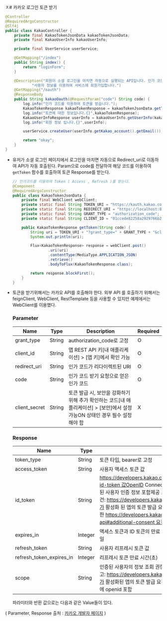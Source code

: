 ㅈ# 카카오 로그인 토큰 받기

```java
@Controller
@RequiredArgsConstructor
@Slf4j
public class KakaoController {
    private final KakaoTokenJsonData kakaoTokenJsonData;
    private final KakaoUserInfo kakaoUserInfo;

    private final UserService userService;

    @GetMapping("/index")
    public String index() {
        return "loginForm";
    }

    @Description("회원이 소셜 로그인을 마치면 자동으로 실행되는 API입니다. 인가 코드를 이용해 토큰을 받고, 해당 토큰으로 사용자 정보를 조회합니다." +
            "사용자 정보를 이용하여 서비스에 회원가입합니다.")
    @GetMapping("/oauth")
    @ResponseBody
    public String kakaoOauth(@RequestParam("code") String code) {
        log.info("인가 코드를 이용하여 토큰을 받습니다.");
        KakaoTokenResponse kakaoTokenResponse = kakaoTokenJsonData.getToken(code);
        log.info("토큰에 대한 정보입니다.{}",kakaoTokenResponse);
        KakaoUserInfoResponse userInfo = kakaoUserInfo.getUserInfo(kakaoTokenResponse.getAccess_token());
        log.info("회원 정보 입니다.{}",userInfo);

        userService.createUser(userInfo.getKakao_account().getEmail());

        return "okay";
    }
}
```

- 유저가 소셜 로그인 페이지에서 로그인을 마치면 자동으로 Redirect_uri로 이동하여 API가 자동 호출된다. Param으로 code를 전달하여 해당 코드를 이용하여 `getToken` 함수를 호출하여 토큰 Response를 받는다.

    ```java
    // 인가코드를 이용하여 Token ( Access , Refresh )를 받는다.
    @Component
    @RequiredArgsConstructor
    public class KakaoTokenJsonData {
        private final WebClient webClient;
        private static final String TOKEN_URI = "https://kauth.kakao.com/oauth/token";
        private static final String REDIRECT_URI = "https://localhost:8080/oauth";
        private static final String GRANT_TYPE = "authorization_code";
        private static final String CLIENT_ID = "01ccede82258a2929766b26644beed99";
    
        public KakaoTokenResponse getToken(String code) {
            String uri = TOKEN_URI + "?grant_type=" + GRANT_TYPE + "&client_id=" + CLIENT_ID + "&redirect_uri=" + REDIRECT_URI + "&code=" + code;
            System.out.println(uri);
    
            Flux<KakaoTokenResponse> response = webClient.post()
                    .uri(uri)
                    .contentType(MediaType.APPLICATION_JSON)
                    .retrieve()
                    .bodyToFlux(KakaoTokenResponse.class);
    
            return response.blockFirst();
        }
    }
    ```

- 토큰을 받기위해서는 카카오 API를 호출해야 한다. 외부 API 를 호출하기 위해서는 feignClient, WebClient, RestTemplate 등을 사용할 수 있지만 예제에서는 WebClient를 이용했다.

  ### Parameter

  | Name | Type | Description | Required |
  | --- | --- | --- | --- |
  | grant_type | String | authorization_code로 고정 | O |
  | client_id | String | 앱 REST API 키[내 애플리케이션] > [앱 키]에서 확인 가능 | O |
  | redirect_uri | String | 인가 코드가 리다이렉트된 URI | O |
  | code | String | 인가 코드 받기 요청으로 얻은 인가 코드 | O |
  | client_secret | String | 토큰 발급 시, 보안을 강화하기 위해 추가 확인하는 코드[내 애플리케이션] > [보안]에서 설정 가능ON 상태인 경우 필수 설정해야 함 | X |

  ### Response

  | Name | Type | Description | Required |
  | --- | --- | --- | --- |
  | token_type | String | 토큰 타입, bearer로 고정 | O |
  | access_token | String | 사용자 액세스 토큰 값 | O |
  | id_token | String | https://developers.kakao.com/docs/latest/ko/kakaologin/common#oidc-id-token 값OpenID Connect 확장 기능을 통해 발급되는 ID 토큰, Base64 인코딩 된 사용자 인증 정보 포함제공 조건: https://developers.kakao.com/docs/latest/ko/kakaologin/common#oidc가 활성화 된 앱의 토큰 발급 요청인 경우또는 scope에 openid를 포함한 https://developers.kakao.com/docs/latest/ko/kakaologin/rest-api#additional-consent 요청을 거친 토큰 발급 요청인 경우 | X |
  | expires_in | Integer | 액세스 토큰과 ID 토큰의 만료 시간(초)참고: 액세스 토큰과 ID 토큰의 만료 시간은 동일 | O |
  | refresh_token | String | 사용자 리프레시 토큰 값 | O |
  | refresh_token_expires_in | Integer | 리프레시 토큰 만료 시간(초) | O |
  | scope | String | 인증된 사용자의 정보 조회 권한 범위범위가 여러 개일 경우, 공백으로 구분참고: https://developers.kakao.com/docs/latest/ko/kakaologin/common#oidc가 활성화된 앱의 토큰 발급 요청인 경우, ID 토큰이 함께 발급되며 scope 값에 openid 포함 | X |

  파라미터와 반환 값으로는 다음과 같은 Value들이 있다.

( Parameter, Response 출처 : [카카오 개발자 페이지](https://developers.kakao.com/docs/latest/ko/kakaologin/common) )